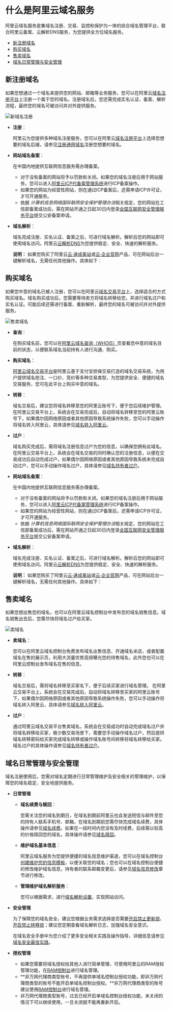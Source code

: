 # 什么是阿里云域名服务

阿里云域名服务是集域名注册、交易、监控和保护为一体的综合域名管理平台，联合阿里云备案、云解析DNS服务，为您提供全方位域名服务。

-   [新注册域名](#section_vzp_bj3_wgb)
-   [购买域名](#section_vvz_phj_wgb)
-   [售卖域名](#section_mqc_g33_wgb)
-   [域名日常管理与安全管理](#section_ejh_ssj_wgb)

## 新注册域名

如果您想通过一个域名来提供您的网站、邮箱等业务服务，您可以在阿里云[域名注册平台](https://wanwang.aliyun.com/)上注册一个属于您的域名。注册域名后，您还需完成实名认证、备案、解析流程，最终您的域名可被访问并对外提供服务。

![新域名注册](https://static-aliyun-doc.oss-cn-hangzhou.aliyuncs.com/assets/img/zh-CN/1800934061/p178629.png)

-   **注册**：

    阿里云为您提供多种域名注册服务，您可以在阿里云[域名注册平台](https://wanwang.aliyun.com/)上选择您想要的域名后缀，请参见[注册通用域名](/intl.zh-CN/域名注册/注册通用域名.md)注册您想要的域名。

-   **网站域名备案**：

    在中国内地提供互联网信息服务需办理备案。

    -   对于没有备案的网站将予以罚款和关闭。如果您的域名注册后用于网站服务，您可以进入[阿里云ICP代备案管理系统](https://beian.aliyun.com/order/index.htm)进行ICP备案操作。
    -   如果您的网站为经营性网站，则在通过ICP备案后，还需申请ICP许可证，才可开通服务。
    -   依据 *计算机信息网络国际联网安全保护管理办法*相关规定，您的网站在工信部备案成功后，需在网站开通之日起30日内登录[全国互联网安全管理服务平台](http://www.beian.gov.cn/portal/index?spm=a2c4g.11186623.2.1.SRC9LP)提交公安备案申请。
-   **域名解析**：

    域名完成注册、实名认证、备案之后，可进行域名解析。解析后您的网站即可使用域名访问。阿里云[云解析DNS](https://wanwang.aliyun.com/domain/dns)为您提供稳定、安全、快速的解析服务。

    **说明：** 如果您购买了阿里云[云·速成美站](https://help.aliyun.com/product/142526.html)或[云·企业官网](https://help.aliyun.com/product/142528.html)产品，可在网站后台一键解析域名，无需任何其他操作。具体如下：


## 购买域名

如果您中意的域名已被人注册，您可以在阿里云[域名交易平台](https://mi.aliyun.com/)上，选择适合的方式购买域名。域名购买成功后，您需要等待卖方将域名转移给您，并进行域名过户和实名认证。可能后续还需进行备案、重新解析，最终您的域名可被访问并对外提供服务。

![售卖域名](https://static-aliyun-doc.oss-cn-hangzhou.aliyuncs.com/assets/img/zh-CN/1800934061/p178631.png)

-   **查询**：

    在购买域名前，您可以在[阿里云域名查询（WHOIS）](https://whois.aliyun.com/)页查看您中意的域名目前的状态，以便联系域名当前持有人进行沟通、购买。

-   **购买域名**：

    [阿里云域名交易平台](http://mi.aliyun.com/)是阿里云基于支付宝担保交易打造的域名交易系统，为用户提供域名抢注、一口价、竞价等多种交易类型，为您提供安全、便捷的域名交易服务，您可在此平台上购买中意的域名。

-   **转移**：

    域名交易后，建议您将域名转移至您的阿里云账号下，便于您后续维护管理。 在阿里云交易平台上，系统会在交易完成后，自动将域名转移至您的阿里云账号下，如果偶尔因网络原因或者其他原因导致系统操作失败，您可以手动操作将域名转入阿里云，具体请参见[域名转入阿里云](/intl.zh-CN/域名转移/域名转入阿里云.md)。

-   **过户**：

    域名购买完成后，需将域名注册信息过户为您的信息，以确保您拥有此域名。 在阿里云交易平台上，系统会在域名交易的同时确认您的注册信息，以便在交易成功后自动完成过户，如果偶尔因网络原因或者其他原因导致系统未完成自动过户，您可以手动操作域名过户，具体请参见[域名持有者过户](/intl.zh-CN/域名管理/域名修改/域名持有者过户.md)。

-   **网站域名备案**：

    在中国内地提供互联网信息服务需办理备案。

    -   对于没有备案的网站将予以罚款和关闭。如果您的域名注册后用于网站服务，您可以进入[阿里云ICP代备案管理系统](https://beian.aliyun.com/order/index.htm)进行ICP备案操作。
    -   如果您的网站为经营性网站，则在通过ICP备案后，还需申请ICP许可证，才可开通服务。
    -   依据 *计算机信息网络国际联网安全保护管理办法*相关规定，您的网站在工信部备案成功后，需在网站开通之日起30日内登录[全国互联网安全管理服务平台](http://www.beian.gov.cn/portal/index?spm=a2c4g.11186623.2.1.SRC9LP)提交公安备案申请。
-   **域名解析**：

    域名完成注册、实名认证、备案之后，可进行域名解析。解析后您的网站即可使用域名访问。阿里云[云解析DNS](https://wanwang.aliyun.com/domain/dns)为您提供稳定、安全、快速的解析服务。

    **说明：** 如果您购买了阿里云[云·速成美站](https://help.aliyun.com/product/142526.html)或[云·企业官网](https://help.aliyun.com/product/142528.html)产品，可在网站后台一键解析域名，无需任何其他操作。具体如下：


## 售卖域名

如果您想出售您的域名，也可以在阿里云域名控制台中发布您的域名销售信息。域名销售出去后，您需尽快将域名过户给买家。

![卖域名](https://static-aliyun-doc.oss-cn-hangzhou.aliyuncs.com/assets/img/zh-CN/1800934061/p178632.png)

-   **卖域名**：

    您可以在阿里云域名控制台免费发布域名出售信息、开通域名米店，或者配置域名在售的展示页，利用大流量优势高频曝光您的待售域名，此外您也可以在阿里云控制台发布域名在售的信息。

-   **转移**：

    域名交易后，需将域名转移至买家名下，便于后续买家进行域名管理。 在阿里云交易平台上，系统会在交易完成后，自动将域名转移至买家的阿里云账号下，如果偶尔因网络原因或者其他原因导致系统操作失败，您可以手动操作将域名转入阿里云，具体请参见[域名转入阿里云](/intl.zh-CN/域名转移/域名转入阿里云.md)。

-   **过户**：

    通过阿里云域名交易平台售卖域名，系统会在交易成功时自动完成域名过户并将域名转移给买家，极少数交易场景下，需要您手动操作域名过户，然后提供域名转移密码给买家完成域名转移或操作域名账号间转移将域名转移给买家。域名过户的具体操作请参见[域名持有者过户](/intl.zh-CN/域名管理/域名修改/域名持有者过户.md)。


## 域名日常管理与安全管理

域名注册使用后，您需对域名定期进行日常管理维护及安全相关的管理维护，以保障您的域名稳定、安全地提供服务。

-   **日常管理**
    -   **域名续费与赎回**：

        您需关注您的域名到期日，在域名到期前阿里云也会发送短信与邮件至您的持有人联系手机号、邮箱，在域名到期前您需尽快完成域名续费，具体操作请参见[域名续费](/intl.zh-CN/域名管理/域名续费/域名续费.md)。如果在一段时间内您没有及时续费，后续需以较高的价格赎回您的域名，具体操作请参见[域名赎回](/intl.zh-CN/域名管理/域名赎回.md)。

    -   **维护域名基本信息**：

        阿里云域名服务为您提供便捷的域名信息维护渠道，您可以在域名控制台[创建维护您的信息模板](/intl.zh-CN/域名管理/创建域名信息模板.md)，以便关联您的域名；您也可以在域名控制台便捷的修改维护域名信息，持有者的联系邮箱变更后，请参见[域名信息修改](/intl.zh-CN/域名管理/域名修改/域名信息修改.md)章节进行修改。

    -   **管理维护域名解析服务**：

        您可以根据需求，进行[域名解析设置](https://help.aliyun.com/document_detail/106669.html)，实现网站访问。

-   **安全管理**

    为了保障您的域名安全，建议您根据业务需求选择是否需要[开启禁止更新锁](/intl.zh-CN/域名安全/开启禁止更新锁.md)、[开启禁止转移锁](/intl.zh-CN/域名安全/开启禁止转移锁.md)；建议您定期查看域名解析日志，加强域名安全意识。

    在域名安全手册中为您介绍了更多安全相关实践及操作指导，详细信息请参见[域名安全最佳实践](/intl.zh-CN/域名安全/域名安全最佳实践.md)。

-   **授权管理**
    -   如果您需要将域名授权给其他人进行简单管理，可使用阿里云的RAM授权管理功能，在[RAM控制台](https://ram.console.aliyun.com/)进行域名管理。
    -   **非万网代理商类型账号，不再提供单域名控制台授权功能，即非万网代理商类型的账号不能开启单域名控制台授权。**非万网代理商类型的账号建议使用[RAM控制台](https://ram.console.aliyun.com/)进行域名管理。
    -   非万网代理商类型账号，过去已经开启单域名控制台授权功能，未关闭的情况下可以继续使用，一旦关闭就不能再重新开启。

